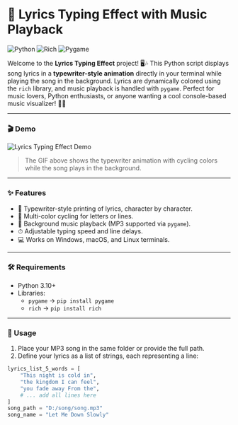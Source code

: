 # 🎵 Lyrics Typing Effect with Music Playback

![Python](https://img.shields.io/badge/Python-3.10+-blue) ![Rich](https://img.shields.io/badge/Rich-Yes-green) ![Pygame](https://img.shields.io/badge/Pygame-Yes-green)

Welcome to the **Lyrics Typing Effect** project! 🖥️🎶 This Python script displays song lyrics in a **typewriter-style animation** directly in your terminal while playing the song in the background. Lyrics are dynamically colored using the `rich` library, and music playback is handled with `pygame`. Perfect for music lovers, Python enthusiasts, or anyone wanting a cool console-based music visualizer! 🌈✨

---

### 🎬 Demo

![Lyrics Typing Effect Demo](demo.gif)

> The GIF above shows the typewriter animation with cycling colors while the song plays in the background.

---

### ✨ Features

- 🎹 Typewriter-style printing of lyrics, character by character.  
- 🌈 Multi-color cycling for letters or lines.  
- 🎵 Background music playback (MP3 supported via `pygame`).  
- ⏱ Adjustable typing speed and line delays.  
- 💻 Works on Windows, macOS, and Linux terminals.  

---

### 🛠️ Requirements

- Python 3.10+  
- Libraries:  
  - `pygame` → `pip install pygame`  
  - `rich` → `pip install rich`  

---

### 🚀 Usage

1. Place your MP3 song in the same folder or provide the full path.  
2. Define your lyrics as a list of strings, each representing a line:  

```python
lyrics_list_5_words = [
    "This night is cold in",
    "the kingdom I can feel",
    "you fade away From the",
    # ... add all lines here
]
song_path = "D:/song/song.mp3"
song_name = "Let Me Down Slowly"
